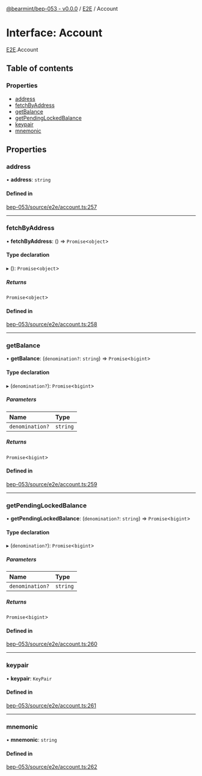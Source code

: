 [@bearmint/bep-053 - v0.0.0](../README.md) / [E2E](../modules/E2E.md) / Account

# Interface: Account

[E2E](../modules/E2E.md).Account

## Table of contents

### Properties

- [address](E2E.Account.md#address)
- [fetchByAddress](E2E.Account.md#fetchbyaddress)
- [getBalance](E2E.Account.md#getbalance)
- [getPendingLockedBalance](E2E.Account.md#getpendinglockedbalance)
- [keypair](E2E.Account.md#keypair)
- [mnemonic](E2E.Account.md#mnemonic)

## Properties

### address

• **address**: `string`

#### Defined in

[bep-053/source/e2e/account.ts:257](https://github.com/bearmint/bearmint/blob/main/packages/bep-053/source/e2e/account.ts#L257)

___

### fetchByAddress

• **fetchByAddress**: () => `Promise`<`object`\>

#### Type declaration

▸ (): `Promise`<`object`\>

##### Returns

`Promise`<`object`\>

#### Defined in

[bep-053/source/e2e/account.ts:258](https://github.com/bearmint/bearmint/blob/main/packages/bep-053/source/e2e/account.ts#L258)

___

### getBalance

• **getBalance**: (`denomination?`: `string`) => `Promise`<`bigint`\>

#### Type declaration

▸ (`denomination?`): `Promise`<`bigint`\>

##### Parameters

| Name | Type |
| :------ | :------ |
| `denomination?` | `string` |

##### Returns

`Promise`<`bigint`\>

#### Defined in

[bep-053/source/e2e/account.ts:259](https://github.com/bearmint/bearmint/blob/main/packages/bep-053/source/e2e/account.ts#L259)

___

### getPendingLockedBalance

• **getPendingLockedBalance**: (`denomination?`: `string`) => `Promise`<`bigint`\>

#### Type declaration

▸ (`denomination?`): `Promise`<`bigint`\>

##### Parameters

| Name | Type |
| :------ | :------ |
| `denomination?` | `string` |

##### Returns

`Promise`<`bigint`\>

#### Defined in

[bep-053/source/e2e/account.ts:260](https://github.com/bearmint/bearmint/blob/main/packages/bep-053/source/e2e/account.ts#L260)

___

### keypair

• **keypair**: `KeyPair`

#### Defined in

[bep-053/source/e2e/account.ts:261](https://github.com/bearmint/bearmint/blob/main/packages/bep-053/source/e2e/account.ts#L261)

___

### mnemonic

• **mnemonic**: `string`

#### Defined in

[bep-053/source/e2e/account.ts:262](https://github.com/bearmint/bearmint/blob/main/packages/bep-053/source/e2e/account.ts#L262)
